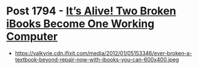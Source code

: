 # Post 1794 - [It&#8217;s Alive! Two Broken iBooks Become One Working Computer](https://www.ifixit.com/News/1794/its-alive)

- https://valkyrie.cdn.ifixit.com/media/2012/01/05153346/ever-broken-a-textbook-beyond-repair-now-with-ibooks-you-can-600x400.jpeg
